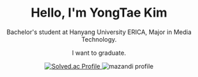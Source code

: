 <div align="center">
  <h1>Hello, I'm YongTae Kim</h1>
  <p>Bachelor's student at Hanyang University ERICA, Major in Media Technology.</p>
  <p>I want to graduate.</p>
</div>

<p align="center">
  <a href="https://solved.ac/dydxo5792/">
    <img src="http://mazassumnida.wtf/api/v2/generate_badge?boj=dydxo5792" alt="Solved.ac Profile">
  </a>
  <img src="http://mazandi.herokuapp.com/api?handle=dydxo5792&theme=cold" alt="mazandi profile">
</p>
